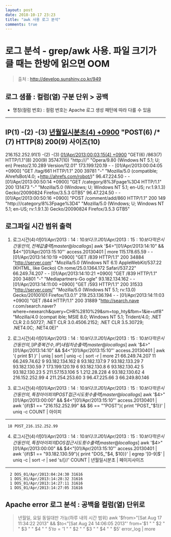 ```yaml
---
layout: post
date: 2018-10-17 23:23
title: "awk 사용 로그 분석"
comments: true
---
```


# 로그 분석 - grep/awk 사용. 파일 크기가 클 때는 한방에 읽으면 OOM
> 출처 : http://develop.sunshiny.co.kr/949

## 로그 샘플 : 컬럼(열) 구분 단위 > 공백
- 명칭(컬럼 번호) : 컬럼 번호는 Apache 로그 생성 패턴에 따라 다를 수 있음

 -------------------------------------------------------------------------------------------------------------------
   IP(1)       -(2) -(3) [년월일시분초(4) +0900](5) "POST(6) /*(7) HTTP(8) 200(9) 사이즈(10)
 ------------------------------------------------------------------------------------------------------------------

216.152.252.91(1) -(2) -(3) [01/Apr/2013:00:03:15(4) +0900](5) "GET(6) /863(7) HTTP/1.1"(8) 200(9) 35747(10) "http:///" "Opera/9.80 (Windows NT 5.1; U; en) Presto/2.10.289 Version/12.01"
173.199.120.19 - - [01/Apr/2013:00:04:05 +0900] "GET /tag/661 HTTP/1.1" 200 39781 "-" "Mozilla/5.0 (compatible; AhrefsBot/4.0; +http://ahrefs.com/robot/)"
96.47.224.50 - - [01/Apr/2013:00:50:14 +0900] "GET /category/8%3Fpage%3D4 HTTP/1.1" 200 131473 "-" "Mozilla/5.0 (Windows; U; Windows NT 5.1; en-US; rv:1.9.1.3) Gecko/20090824 Firefox/3.5.3 GTB5"
96.47.224.50 - - [01/Apr/2013:00:50:16 +0900] "POST /comment/add/860 HTTP/1.1" 200 149 "http:///category/8%3Fpage%3D4" "Mozilla/5.0 (Windows; U; Windows NT 5.1; en-US; rv:1.9.1.3) Gecko/20090824 Firefox/3.5.3 GTB5"

## 로그파일 시간 범위 출력
1) 로그시간($4)이 [01/Apr/2013:14:10 보다 크고 01/Apr/2013:15:10 보다 작은 시간동안의, 전체 값 출력
[master@local logs]$ awk '$4>"[01/Apr/2013:14:10" && $4<"[01/Apr/2013:15:10"' access.20130401 | more
115.178.65.59 - - [01/Apr/2013:14:10:19 +0900] "GET /839 HTTP/1.1" 200 34884 "http://server.com" "Mozilla/5.0 (Windows NT 6.1) AppleWebKit/537.22 (KHTML, like Gecko) Ch
rome/25.0.1364.172 Safari/537.22"
66.249.74.207 - - [01/Apr/2013:14:10:21 +0900] "GET /839 HTTP/1.1" 200 34801 "-" "Mediapartners-Go
ogle"
93.182.134.162 - - [01/Apr/2013:14:11:00 +0900] "GET /593 HTTP/1.1" 200 31533 "http://server.com/" "Mozilla/5.0 (Windows NT 5.1; rv:13.0) Gecko/20100101 Firefox/13.0.1"
219.253.136.194 - - [01/Apr/2013:14:11:03 +0900] "GET /844 HTTP/1.1" 200 31889 "http://search.nave
r.com/search.naver?where=nexearch&query=CHR%2810%29&sm=top_hty&fbm=1&ie=utf8" "Mozilla/4.0 (compat
ible; MSIE 8.0; Windows NT 5.1; Trident/4.0; .NET CLR 2.0.50727; .NET CLR 3.0.4506.2152; .NET CLR 
3.5.30729; .NET4.0C; .NET4.0E)"

2) 로그시간($4)이 [01/Apr/2013:14:10 보다 크고 01/Apr/2013:15:10 보다 작은 시간동안의, 
    [IP 중복 건수, IP] 내림차순 출력
[master@local logs]$ awk '$4>"[01/Apr/2013:14:10" && $4<"[01/Apr/2013:15:10"' access.20130401 | awk '{ print $1 }' | uniq | sort | uniq -c | sort -r | more
     21 66.249.74.207
     11 66.249.74.62
      9 93.182.134.162
      8 93.182.137.9
      7 93.182.133.29
      7 93.182.130.59
      7 173.199.120.19
      6 93.182.130.8
      6 93.182.130.42
      5 93.182.130.23
      5 211.57.153.106
      5 1.212.28.228
      4 93.182.130.62
      4 216.152.252.99
      4 211.254.253.60
      3 96.47.225.66
      3 66.249.80.146

3) 로그시간($4)이 [01/Apr/2013:14:10 보다 크고 01/Apr/2013:15:10 보다 작은 시간동안의, 
    특정 아이피의 POST 접근 시도 횟수 출력
[master@local logs]$ awk '$4>"[01/Apr/2013:00:00" && $4<"[01/Apr/2013:15:10"' access.20130401 | awk '{if($1 == "216.152.252.99" && $6 == "\"POST"){ print "POST_"$1}}' | uniq -c
  COUNT |  아이피 
-------------------------------------------------
     18 POST_216.152.252.99

4) 로그시간($4)이 [01/Apr/2013:14:10 보다 크고 01/Apr/2013:15:10 보다 작은 시간동안의, 
    특정 아이피의 DOS 접근 시도 횟수 출력
[master@local logs]$ awk '$4>"[01/Apr/2013:00:00" && $4<"[01/Apr/2013:15:10"' access.20130401 | awk '{if($1 == "93.182.130.59"){ print "DOS_"$4, $10}}' | egrep '[0-9]$' | uniq -c | sort -r  | sed 's/\[//'
 COUNT | 년월일시분초   |   페이지사이즈
-------------------------------------------------
      2 DOS_01/Apr/2013:04:24:30 31616
      1 DOS_01/Apr/2013:14:28:32 31616
      1 DOS_01/Apr/2013:14:27:11 31616
      1 DOS_01/Apr/2013:14:27:05 31616

## Apache error 로그 분석 : 공백을 컬럼(열) 단위로
> 년월일, 요일 동일대만 가능(하루 내의 시간 범위)
awk '$from>"[Sat Aug 17 11:34:22 2013" && $to<"[Sat Aug 24 14:06:05 2013"' from='$1 " " $2 " " $3 " " $4 " " $5' to='$1 " " $2 " " $3 " " $4 " " $5' error_log | more

